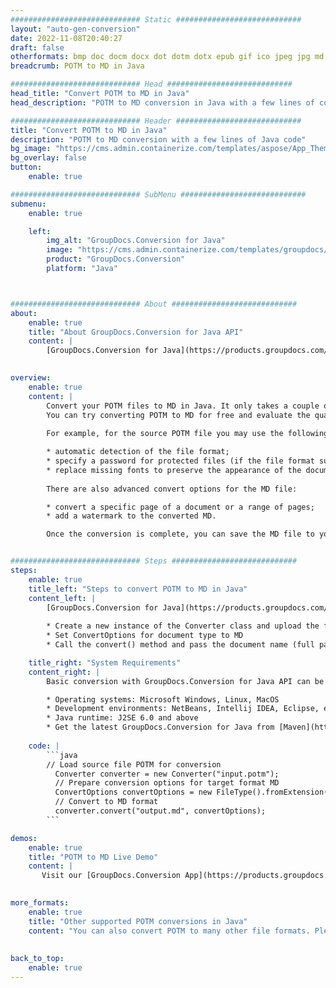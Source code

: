 ```yaml
---
############################# Static ############################
layout: "auto-gen-conversion"
date: 2022-11-08T20:40:27
draft: false
otherformats: bmp doc docm docx dot dotm dotx epub gif ico jpeg jpg md odt ott pdf png psd rtf tex tif tiff txt xps
breadcrumb: POTM to MD in Java

############################# Head ############################
head_title: "Convert POTM to MD in Java"
head_description: "POTM to MD conversion in Java with a few lines of code. Convert over 160 file formats using the GroupDocs document conversion API for Java"

############################# Header ############################
title: "Convert POTM to MD in Java"
description: "POTM to MD conversion with a few lines of Java code"
bg_image: "https://cms.admin.containerize.com/templates/aspose/App_Themes/V3/images/bg/header1.png"
bg_overlay: false
button:
    enable: true

############################# SubMenu ############################
submenu:
    enable: true

    left:
        img_alt: "GroupDocs.Conversion for Java"
        image: "https://cms.admin.containerize.com/templates/groupdocs/images/product-logos/90x90-noborder/groupdocs-conversion-java.png"
        product: "GroupDocs.Conversion"
        platform: "Java"



############################# About ############################
about:
    enable: true
    title: "About GroupDocs.Conversion for Java API"
    content: |
        [GroupDocs.Conversion for Java](https://products.groupdocs.com/conversion/java/) is an advanced file format conversion API for converting between popular image and document formats such as Microsoft Office, OpenDocument, PDF, HTML, email, CAD. and much more with just a few lines of code. The native API automatically detects the formats of the original documents and offers many options for customizing the converted documents. Along with the function of extracting information from a document, it also supports caching of the conversion results to the local disk by default. However, any type of cache storage can be supported by implementing the appropriate interfaces - Amazon S3, Dropbox, Google Drive, Windows Azure, Reddis, or any others.
    

overview:
    enable: true
    content: |
        Convert your POTM files to MD in Java. It only takes a couple of lines of Java code on any platform of your choice, such as Windows, Linux, macOS.
        You can try converting POTM to MD for free and evaluate the quality of the conversion results. Along with simple file conversion scripts, you can try more sophisticated options for loading the POTM source file and storing the MD output. 
        
        For example, for the source POTM file you may use the following load options:

        * automatic detection of the file format;
        * specify a password for protected files (if the file format supports it);
        * replace missing fonts to preserve the appearance of the document.
        
        There are also advanced convert options for the MD file:

        * convert a specific page of a document or a range of pages;
        * add a watermark to the converted MD.

        Once the conversion is complete, you can save the MD file to your local file path or to any third party storage such as FTP, Amazon S3, Google Drive, Dropbox etc. Please note - to convert POTM to MD, you do not need to install any additional software, such as MS Office, Open Office, Adobe Acrobat Reader etc.


############################# Steps ############################
steps:
    enable: true
    title_left: "Steps to convert POTM to MD in Java"
    content_left: |
        [GroupDocs.Conversion for Java](https://products.groupdocs.com/conversion/java/) allows developers to easily convert POTM file to MD with a few lines of code.
        
        * Create a new instance of the Converter class and upload the file POTM with the full path
        * Set ConvertOptions for document type to MD
        * Call the convert() method and pass the document name (full path) and format (MD) as a parameter

    title_right: "System Requirements"
    content_right: |
        Basic conversion with GroupDocs.Conversion for Java API can be done with just a few lines of code. Our APIs are supported on all major platforms and operating systems. Before executing the code below, make sure you have the following prerequisites installed on your system.

        * Operating systems: Microsoft Windows, Linux, MacOS
        * Development environments: NetBeans, Intellij IDEA, Eclipse, etc.
        * Java runtime: J2SE 6.0 and above
        * Get the latest GroupDocs.Conversion for Java from [Maven](https://repository.groupdocs.com/webapp/#/artifacts/browse/tree/General/repo/com/groupdocs/groupdocs-conversion)
         
    code: |
        ```java    
        // Load source file POTM for conversion
          Converter converter = new Converter("input.potm");
          // Prepare conversion options for target format MD
          ConvertOptions convertOptions = new FileType().fromExtension("md").getConvertOptions();
          // Convert to MD format
          converter.convert("output.md", convertOptions);
        ```

demos:
    enable: true
    title: "POTM to MD Live Demo"
    content: |
       Visit our [GroupDocs.Conversion App](https://products.groupdocs.app/conversion/family) website and try POTM to MD conversion now. The free demo has the following benefits
          

more_formats:
    enable: true
    title: "Other supported POTM conversions in Java"
    content: "You can also convert POTM to many other file formats. Please see the list below."
       
       
back_to_top:
    enable: true
---
```

